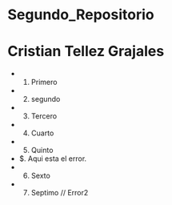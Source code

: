 # Segundo_Repositorio
# Cristian Tellez Grajales

* 1. Primero
* 2. segundo
* 3. Tercero
* 4. Cuarto
* 5. Quinto
* $. Aqui esta el error.
* 6. Sexto
* 7. Septimo // Error2
    
